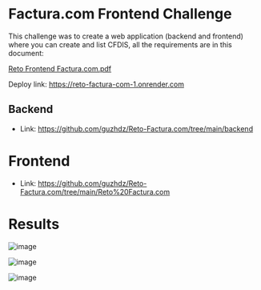# Factura.com Frontend Challenge

This challenge was to create a web application (backend and frontend) where you can create and list CFDIS, all the requirements are in this document:

[Reto Frontend Factura.com.pdf](https://github.com/user-attachments/files/18070104/Reto.Frontend.Factura.com.pdf)

Deploy link: https://reto-factura-com-1.onrender.com

## Backend
- Link: https://github.com/guzhdz/Reto-Factura.com/tree/main/backend

# Frontend
- Link: https://github.com/guzhdz/Reto-Factura.com/tree/main/Reto%20Factura.com

# Results
![image](https://github.com/user-attachments/assets/e6e50e63-39e1-4a10-ba34-85b589bf468c)

![image](https://github.com/user-attachments/assets/045aa719-0891-4974-98e3-d497c25b5e8e)

![image](https://github.com/user-attachments/assets/9f0d0813-e69d-4865-a5f3-d4fb0361af96)
